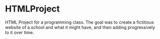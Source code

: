 # HTMLProject
HTML Project for a programming class. The goal was to create a fictitious website of a school and what it might have, and then adding progressively to it over time.
